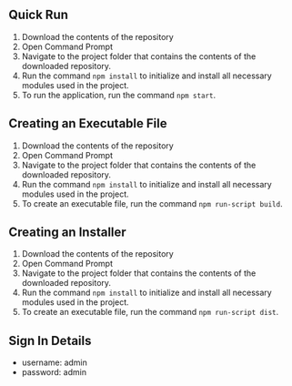 ## Quick Run
1. Download the contents of the repository
2. Open Command Prompt
3. Navigate to the project folder that contains the contents of the downloaded repository.
4. Run the command `npm install` to initialize and install all necessary modules used in the project.
5. To run the application, run the command `npm start`.

## Creating an Executable File
1. Download the contents of the repository
2. Open Command Prompt
3. Navigate to the project folder that contains the contents of the downloaded repository.
4. Run the command `npm install` to initialize and install all necessary modules used in the project.
5. To create an executable file, run the command `npm run-script build`.

## Creating an Installer
1. Download the contents of the repository
2. Open Command Prompt
3. Navigate to the project folder that contains the contents of the downloaded repository.
4. Run the command `npm install` to initialize and install all necessary modules used in the project.
5. To create an executable file, run the command `npm run-script dist`.

## Sign In Details
- username: admin
- password: admin
